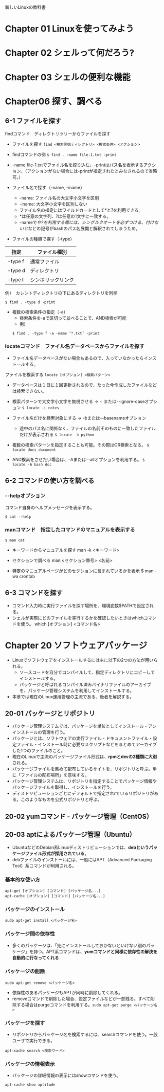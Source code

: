 新しいLinuxの教科書

# Chapter 01 Linuxを使ってみよう

# Chapter 02 シェルって何だろう?

# Chapter 03 シェルの便利な機能


# Chapter06 探す、調べる
## 6-1 ファイルを探す

findコマンド　ディレクトリツリーからファイルを探す
- ファイルを探す
`find <検索開始ディレクトリ> <検索条件> <アクション>`

- findコマンドの例
`$ find . -name file-1.txt -print`

- -name file-1.txtでファイル名を絞り込む。-printはパス名を表示するアクション。（アクションがない場合には-printが指定されたとみなされるので省略可。）


- ファイル名で探す（-name, -iname）
  - -name: ファイル名の大文字小文字を区別
  - -iname: 大文字小文字を区別しない
  - ファイル名の指定にはワイルドカードとして*と?を利用できる。
  - *は任意の文字列、?は任意の1文字に一致する。
  - -nameで*や?を利用する際には、シングルクオートを必ずつける。付けないと*などの記号がbashのパス名展開と解釈されてしまうため。


- ファイルの種類で探す（-type）

| 指定 | ファイル種別 |
| ---- | ---- |
| -type f | 通常ファイル |
| -type d | ディレクトリ |
| -type l | シンボリックリンク |

例）　カレントディレクトリの下にあるディレクトリを列挙
```
$ find . -type d -print
```

- 複数の検索条件の指定（-a）
  - 検索条件を-aで区切って並べることで、AND検索が可能
  - 例）
  ```
  $ find . -type f -a -name ‘*.txt’ -print
  ```

### locateコマンド　ファイル名データベースからファイルを探す
- ファイル名データベースがない場合もあるので、入っていなかったらインストールする。

ファイルを検索する
`locate [オプション] <検索パターン>`

- データベースは１日に１回更新されるので、たった今作成したファイルなどは検索できない。


- 検索パターンで大文字小文字を無視させる → -i または--ignore-caseオプション
`$ locate -i notes`

- ファイル名だけを検索対象にする → -bまたは--basenameオプション
  - 途中のパス名に関係なく、ファイルの名前そのものに一致したファイルだけが表示される
`$ locate -b python`

- 複数の検索パターンを指定することも可能。その際はOR検索となる。
`$ locate docs document`

- AND検索をさせたい場合は、-Aまたは--allオプションを利用する。
`$ locate -A bash doc`

## 6-2 コマンドの使い方を調べる

### --helpオプション
コマンド自身のヘルプメッセージを表示する。
```
$ cat --help
```

### manコマンド　指定したコマンドのマニュアルを表示する
```
$ man cat
```

- キーワードからマニュアルを探す
man -k <キーワード>

- セクションで調べる
man <セクション番号> <名前>

- 特定のマニュアルページがどのセクションに含まれているかを表示
$ man -wa crontab


## 6-3 コマンドを探す
- コマンド入力時に実行ファイルを探す場所を、環境変数$PATHで設定される。
- シェルが実際にどのファイルを実行するかを確認したいときはwhichコマンドを使う。
which [オプション] <コマンド名>

# Chapter 20 ソフトウェアパッケージ
- Linuxでソフトウェアをインストールするには主に以下の2つの方法が用いられる。
  - ソースコードを自分でコンパイルして、指定ディレクトリにコピーしてインストールする。
  - パッケージと呼ばれるコンパイル済みバイナリファイルのアーカイブを、パッケージ管理システムを利用してインストールする。
- 本章では現在のLinux運用管理の主流である、後者を解説する。

## 20-01 パッケージとリポジトリ
- パッケージ管理システムでは、パッケージを単位としてインストール・アンインストールの管理を行う。
- パッケージとは、ソフトウェアの実行ファイル・ドキュメントファイル・設定ファイル・インストール時に必要なスクリプトなどをまとめてアーカイブした1つのファイルのこと。
- 現在のLinuxで主流のパッケージファイル形式は、**rpmとdevの2種類に大別**される。
- パッケージファイルを集めて配布しているサイトを、リポジトリと呼ぶ。単に「ファイルの配布場所」を意味する。
- パッケージ管理システムは、リポジトリを指定することでパッケージ情報やパッケージファイルを取得し、インストールを行う。
- ディストリビューションごとにデフォルトで指定されrているリポジトリがある。このようなものを公式リポジトリと呼ぶ。

## 20-02 yumコマンド - パッケージ管理（CentOS）

## 20-03 aptによるパッケージ管理（Ubuntu）
- UbuntuなどのDebian系Linuxディストリビューションでは、**debというパッケージファイル形式が採用されている**。
- debファイルのインストールには、一般にはAPT（Advanced Packaging Tool）系コマンドが利用される。

### 基本的な使い方
```
apt-get [オプション] [コマンド] [パッケージ名...]
apt-cache [オプション] [コマンド] [パッケージ名...]
```

### パッケージのインストール
```
sudo apt-get install <パッケージ名>
```

### パッケージ間の依存性
- 多くのパッケージは、「先にインストールしておかないといけない別のパッケージ」を持つ。APT系コマンドは、**yumコマンドと同様に依存性の解決を自動的に行なってくれる**

### パッケージの削除
```
sudo apt-get remove <パッケージ名>
```
- 依存性のあるパッケージもAPTが同時に削除してくれる。
- removeコマンドで削除した場合、設定ファイルなどが一部残る。すべて削除する場合はpurgeコマンドを利用する。`sudo apt-get purge <パッケージ名>`

### パッケージを探す
- リポジトリからパッケージ名を検索するには、searchコマンドを使う。一般ユーザで実行できる。
```
apt-cache search <検索ワード>
```

### パッケージの情報表示
- パッケージの詳細情報の表示にはshowコマンドを使う。
```
apt-cache show aptitude
```

